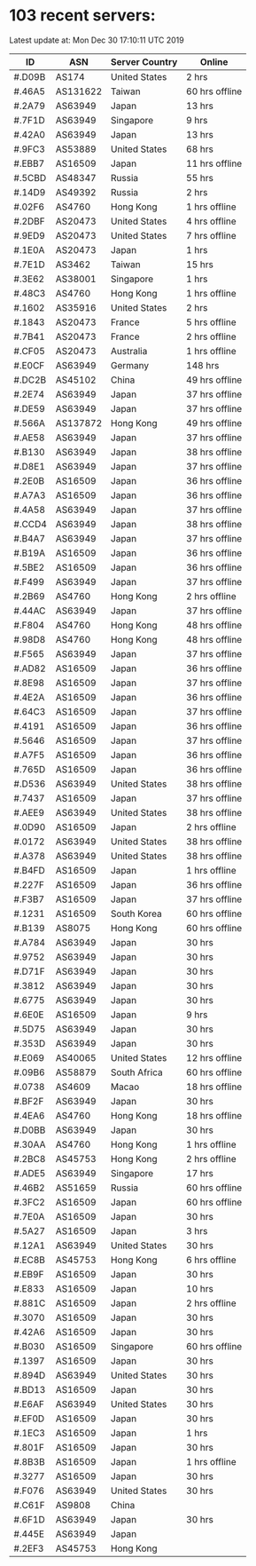 # 103 recent servers:

Latest update at: Mon Dec 30 17:10:11 UTC 2019

| ID | ASN | Server Country | Online |
| -- | --- | -------------- | ------ |
| #.D09B | AS174 | United States | 2 hrs |
| #.46A5 | AS131622 | Taiwan | 60 hrs offline |
| #.2A79 | AS63949 | Japan | 13 hrs |
| #.7F1D | AS63949 | Singapore | 9 hrs |
| #.42A0 | AS63949 | Japan | 13 hrs |
| #.9FC3 | AS53889 | United States | 68 hrs |
| #.EBB7 | AS16509 | Japan | 11 hrs offline |
| #.5CBD | AS48347 | Russia | 55 hrs |
| #.14D9 | AS49392 | Russia | 2 hrs |
| #.02F6 | AS4760 | Hong Kong | 1 hrs offline |
| #.2DBF | AS20473 | United States | 4 hrs offline |
| #.9ED9 | AS20473 | United States | 7 hrs offline |
| #.1E0A | AS20473 | Japan | 1 hrs |
| #.7E1D | AS3462 | Taiwan | 15 hrs |
| #.3E62 | AS38001 | Singapore | 1 hrs |
| #.48C3 | AS4760 | Hong Kong | 1 hrs offline |
| #.1602 | AS35916 | United States | 2 hrs |
| #.1843 | AS20473 | France | 5 hrs offline |
| #.7B41 | AS20473 | France | 2 hrs offline |
| #.CF05 | AS20473 | Australia | 1 hrs offline |
| #.E0CF | AS63949 | Germany | 148 hrs |
| #.DC2B | AS45102 | China | 49 hrs offline |
| #.2E74 | AS63949 | Japan | 37 hrs offline |
| #.DE59 | AS63949 | Japan | 37 hrs offline |
| #.566A | AS137872 | Hong Kong | 49 hrs offline |
| #.AE58 | AS63949 | Japan | 37 hrs offline |
| #.B130 | AS63949 | Japan | 38 hrs offline |
| #.D8E1 | AS63949 | Japan | 37 hrs offline |
| #.2E0B | AS16509 | Japan | 36 hrs offline |
| #.A7A3 | AS16509 | Japan | 36 hrs offline |
| #.4A58 | AS63949 | Japan | 37 hrs offline |
| #.CCD4 | AS63949 | Japan | 38 hrs offline |
| #.B4A7 | AS63949 | Japan | 37 hrs offline |
| #.B19A | AS16509 | Japan | 36 hrs offline |
| #.5BE2 | AS16509 | Japan | 36 hrs offline |
| #.F499 | AS63949 | Japan | 37 hrs offline |
| #.2B69 | AS4760 | Hong Kong | 2 hrs offline |
| #.44AC | AS63949 | Japan | 37 hrs offline |
| #.F804 | AS4760 | Hong Kong | 48 hrs offline |
| #.98D8 | AS4760 | Hong Kong | 48 hrs offline |
| #.F565 | AS63949 | Japan | 37 hrs offline |
| #.AD82 | AS16509 | Japan | 36 hrs offline |
| #.8E98 | AS16509 | Japan | 37 hrs offline |
| #.4E2A | AS16509 | Japan | 36 hrs offline |
| #.64C3 | AS16509 | Japan | 37 hrs offline |
| #.4191 | AS16509 | Japan | 36 hrs offline |
| #.5646 | AS16509 | Japan | 37 hrs offline |
| #.A7F5 | AS16509 | Japan | 36 hrs offline |
| #.765D | AS16509 | Japan | 36 hrs offline |
| #.D536 | AS63949 | United States | 38 hrs offline |
| #.7437 | AS16509 | Japan | 37 hrs offline |
| #.AEE9 | AS63949 | United States | 38 hrs offline |
| #.0D90 | AS16509 | Japan | 2 hrs offline |
| #.0172 | AS63949 | United States | 38 hrs offline |
| #.A378 | AS63949 | United States | 38 hrs offline |
| #.B4FD | AS16509 | Japan | 1 hrs offline |
| #.227F | AS16509 | Japan | 36 hrs offline |
| #.F3B7 | AS16509 | Japan | 37 hrs offline |
| #.1231 | AS16509 | South Korea | 60 hrs offline |
| #.B139 | AS8075 | Hong Kong | 60 hrs offline |
| #.A784 | AS63949 | Japan | 30 hrs |
| #.9752 | AS63949 | Japan | 30 hrs |
| #.D71F | AS63949 | Japan | 30 hrs |
| #.3812 | AS63949 | Japan | 30 hrs |
| #.6775 | AS63949 | Japan | 30 hrs |
| #.6E0E | AS16509 | Japan | 9 hrs |
| #.5D75 | AS63949 | Japan | 30 hrs |
| #.353D | AS63949 | Japan | 30 hrs |
| #.E069 | AS40065 | United States | 12 hrs offline |
| #.09B6 | AS58879 | South Africa | 60 hrs offline |
| #.0738 | AS4609 | Macao | 18 hrs offline |
| #.BF2F | AS63949 | Japan | 30 hrs |
| #.4EA6 | AS4760 | Hong Kong | 18 hrs offline |
| #.D0BB | AS63949 | Japan | 30 hrs |
| #.30AA | AS4760 | Hong Kong | 1 hrs offline |
| #.2BC8 | AS45753 | Hong Kong | 2 hrs offline |
| #.ADE5 | AS63949 | Singapore | 17 hrs |
| #.46B2 | AS51659 | Russia | 60 hrs offline |
| #.3FC2 | AS16509 | Japan | 60 hrs offline |
| #.7E0A | AS16509 | Japan | 30 hrs |
| #.5A27 | AS16509 | Japan | 3 hrs |
| #.12A1 | AS63949 | United States | 30 hrs |
| #.EC8B | AS45753 | Hong Kong | 6 hrs offline |
| #.EB9F | AS16509 | Japan | 30 hrs |
| #.E833 | AS16509 | Japan | 10 hrs |
| #.881C | AS16509 | Japan | 2 hrs offline |
| #.3070 | AS16509 | Japan | 30 hrs |
| #.42A6 | AS16509 | Japan | 30 hrs |
| #.B030 | AS16509 | Singapore | 60 hrs offline |
| #.1397 | AS16509 | Japan | 30 hrs |
| #.894D | AS63949 | United States | 30 hrs |
| #.BD13 | AS16509 | Japan | 30 hrs |
| #.E6AF | AS63949 | United States | 30 hrs |
| #.EF0D | AS16509 | Japan | 30 hrs |
| #.1EC3 | AS16509 | Japan | 1 hrs |
| #.801F | AS16509 | Japan | 30 hrs |
| #.8B3B | AS16509 | Japan | 1 hrs offline |
| #.3277 | AS16509 | Japan | 30 hrs |
| #.F076 | AS63949 | United States | 30 hrs |
| #.C61F | AS9808 | China | |
| #.6F1D | AS63949 | Japan | 30 hrs |
| #.445E | AS63949 | Japan | |
| #.2EF3 | AS45753 | Hong Kong | |

